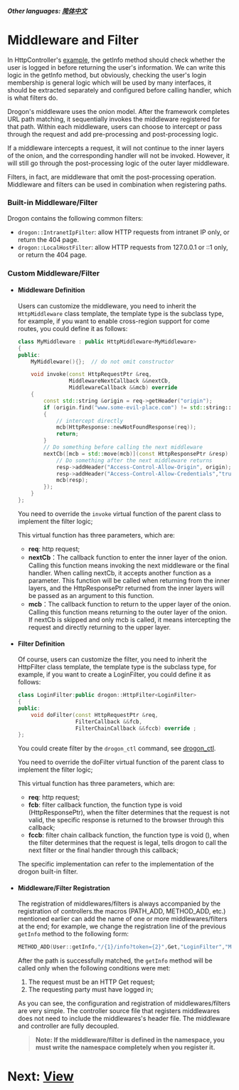 ##### Other languages: [简体中文](/CHN/CHN-05-中间件和过滤器)

# Middleware and Filter

In HttpController's [example](/ENG//ENG/ENG-04-2-Controller-HttpController), the getInfo method should check whether the user is logged in before returning the user's information. We can write this logic in the getInfo method, but obviously, checking the user's login membership is general logic which will be used by many interfaces, it should be extracted separately and configured before calling handler, which is what filters do.

Drogon's middleware uses the onion model. After the framework completes URL path matching, it sequentially invokes the middleware registered for that path. Within each middleware, users can choose to intercept or pass through the request and add pre-processing and post-processing logic.

If a middleware intercepts a request, it will not continue to the inner layers of the onion, and the corresponding handler will not be invoked. However, it will still go through the post-processing logic of the outer layer middleware.

Filters, in fact, are middleware that omit the post-processing operation. Middleware and filters can be used in combination when registering paths.

### Built-in Middleware/Filter

Drogon contains the following common filters:

- `drogon::IntranetIpFilter`: allow HTTP requests from intranet IP only, or return the 404 page.
- `drogon::LocalHostFilter`: allow HTTP requests from 127.0.0.1 or ::1 only, or return the 404 page.

### Custom Middleware/Filter

- #### Middleware Definition

  Users can customize the middleware, you need to inherit the `HttpMiddleware` class template, the template type is the subclass type, for example, if you want to enable cross-region support for come routes, you could define it as follows:

  ```c++
  class MyMiddleware : public HttpMiddleware<MyMiddleware>
  {
  public:
      MyMiddleware(){};  // do not omit constructor

      void invoke(const HttpRequestPtr &req,
                  MiddlewareNextCallback &&nextCb,
                  MiddlewareCallback &&mcb) override
      {
          const std::string &origin = req->getHeader("origin");
          if (origin.find("www.some-evil-place.com") != std::string::npos)
          {
              // intercept directly
              mcb(HttpResponse::newNotFoundResponse(req));
              return;
          }
          // Do something before calling the next middleware
          nextCb([mcb = std::move(mcb)](const HttpResponsePtr &resp) {
              // Do something after the next middleware returns
              resp->addHeader("Access-Control-Allow-Origin", origin);
              resp->addHeader("Access-Control-Allow-Credentials","true");
              mcb(resp);
          });
      }
  };
  ```

  You need to override the `invoke` virtual function of the parent class to implement the filter logic;

  This virtual function has three parameters, which are:

  - **req**: http request;
  * **nextCb**：The callback function to enter the inner layer of the onion. Calling this function means invoking the next middleware or the final handler. When calling nextCb, it accepts another function as a parameter. This function will be called when returning from the inner layers, and the HttpResponsePtr returned from the inner layers will be passed as an argument to this function.
  * **mcb**：The callback function to return to the upper layer of the onion. Calling this function means returning to the outer layer of the onion. If nextCb is skipped and only mcb is called, it means intercepting the request and directly returning to the upper layer.

- #### Filter Definition

  Of course, users can customize the filter, you need to inherit the HttpFilter class template, the template type is the subclass type, for example, if you want to create a LoginFilter, you could define it as follows:

  ```c++
  class LoginFilter:public drogon::HttpFilter<LoginFilter>
  {
  public:
      void doFilter(const HttpRequestPtr &req,
                    FilterCallback &&fcb,
                    FilterChainCallback &&fccb) override ;
  };
  ```

  You could create filter by the `drogon_ctl` command, see [drogon_ctl](/ENG//ENG/ENG-11-drogon_ctl-command#Filter-creation).

  You need to override the doFilter virtual function of the parent class to implement the filter logic;

  This virtual function has three parameters, which are:

  - **req**: http request;
  - **fcb**: filter callback function, the function type is void (HttpResponsePtr), when the filter determines that the request is not valid, the specific response is returned to the browser through this callback;
  - **fccb**: filter chain callback function, the function type is void (), when the filter determines that the request is legal, tells drogon to call the next filter or the final handler through this callback;

  The specific implementation can refer to the implementation of the drogon built-in filter.

- #### Middleware/Filter Registration

  The registration of middlewares/filters is always accompanied by the registration of controllers.the macros (PATH_ADD, METHOD_ADD, etc.) mentioned earlier can add the name of one or more middlewares/filters at the end; for example, we change the registration line of the previous `getInfo` method to the following form:

  ```c++
  METHOD_ADD(User::getInfo,"/{1}/info?token={2}",Get,"LoginFilter","MyMiddleware");
  ```

  After the path is successfully matched, the `getInfo` method will be called only when the following conditions were met:

  1. The request must be an HTTP Get request;
  2. The requesting party must have logged in;

  As you can see, the configuration and registration of middlewares/filters are very simple. The controller source file that registers middlewares does not need to include the middlewares's header file. The middleware and controller are fully decoupled.

  > **Note: If the middleware/filter is defined in the namespace, you must write the namespace completely when you register it.**

# Next: [View](/ENG/ENG-06-View)
